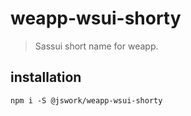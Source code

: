 # weapp-wsui-shorty
> Sassui short name for weapp.

## installation
```shell
npm i -S @jswork/weapp-wsui-shorty
```
